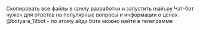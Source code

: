 Скопировать все файлы в срелу разработки и запустить main.py
Чат-бот нужен для ответов на популярные вопросы и информации о ценах.
@botyara_19bot - по этому айди бота можно найти в телеграмме
